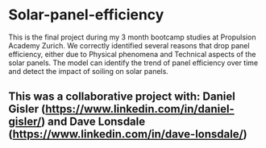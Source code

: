 # Solar-panel-efficiency

This is the final project during my 3 month bootcamp studies at Propulsion Academy Zurich.
We correctly identified several reasons that drop panel efficiency, either due to Physical phenomena and Technical aspects of the solar panels.
The model can identify the trend of panel efficiency over time and detect the impact of soiling on solar panels. 

## This was a collaborative project with: Daniel Gisler (https://www.linkedin.com/in/daniel-gisler/) and Dave Lonsdale (https://www.linkedin.com/in/dave-lonsdale/)
